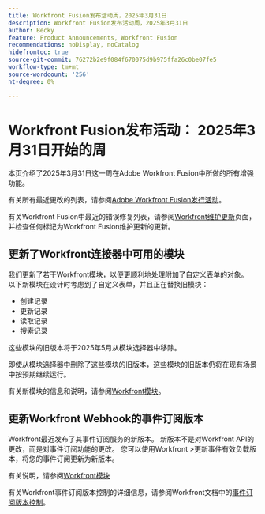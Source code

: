 ```yaml
---
title: Workfront Fusion发布活动周，2025年3月31日
description: Workfront Fusion发布活动周，2025年3月31日
author: Becky
feature: Product Announcements, Workfront Fusion
recommendations: noDisplay, noCatalog
hidefromtoc: true
source-git-commit: 76272b2e9f084f670075d9b975ffa26c0be07fe5
workflow-type: tm+mt
source-wordcount: '256'
ht-degree: 0%

---
```


# Workfront Fusion发布活动： 2025年3月31日开始的周

本页介绍了2025年3月31日这一周在Adobe Workfront Fusion中所做的所有增强功能。

有关所有最近更改的列表，请参阅[Adobe Workfront Fusion发行活动](/help/workfront-fusion/fusion-product-releases/fusion-release-activity.md)。

有关Workfront Fusion中最近的错误修复列表，请参阅[Workfront维护更新](https://experienceleague.adobe.com/en/docs/workfront-known-issues/releases/current-updates)页面，并检查任何标记为Workfront Fusion维护更新的更新。

## 更新了Workfront连接器中可用的模块

我们更新了若干Workfront模块，以便更顺利地处理附加了自定义表单的对象。 以下新模块在设计时考虑到了自定义表单，并且正在替换旧模块：

* 创建记录
* 更新记录
* 读取记录
* 搜索记录

这些模块的旧版本将于2025年5月从模块选择器中移除。

即使从模块选择器中删除了这些模块的旧版本，这些模块的旧版本仍将在现有场景中按预期继续运行。

有关新模块的信息和说明，请参阅[Workfront模块](/help/workfront-fusion/references/apps-and-modules/adobe-connectors/workfront-modules.md)。

## 更新Workfront Webhook的事件订阅版本

Workfront最近发布了其事件订阅服务的新版本。 新版本不是对Workfront API的更改，而是对事件订阅功能的更改。 您可以使用Workfront >更新事件有效负载版本，将您的事件订阅更新为新版本。

有关说明，请参阅[Workfront模块](/help/workfront-fusion/references/apps-and-modules/adobe-connectors/workfront-modules.md)

有关Workfront事件订阅版本控制的详细信息，请参阅Workfront文档中的[事件订阅版本控制](https://experienceleague.adobe.com/en/docs/workfront/using/adobe-workfront-api/event-subscriptions/event-subs-versioning)。

